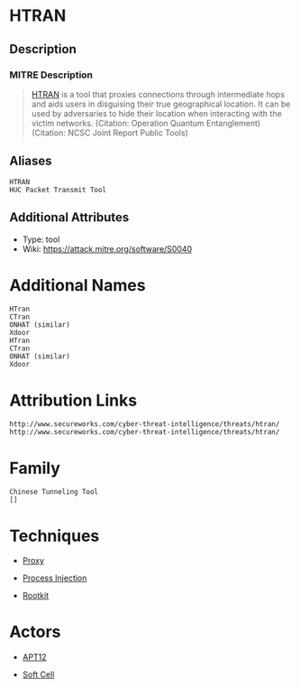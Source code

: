 
# HTRAN

## Description

### MITRE Description

> [HTRAN](https://attack.mitre.org/software/S0040) is a tool that proxies connections through intermediate hops and aids users in disguising their true geographical location. It can be used by adversaries to hide their location when interacting with the victim networks. (Citation: Operation Quantum Entanglement)(Citation: NCSC Joint Report Public Tools)

## Aliases

```
HTRAN
HUC Packet Transmit Tool
```

## Additional Attributes

* Type: tool
* Wiki: https://attack.mitre.org/software/S0040


# Additional Names

```
HTran
CTran
ONHAT (similar)
Xdoor
HTran
CTran
ONHAT (similar)
Xdoor
```


# Attribution Links

```
http://www.secureworks.com/cyber-threat-intelligence/threats/htran/
http://www.secureworks.com/cyber-threat-intelligence/threats/htran/
```


# Family

```
Chinese Tunneling Tool
[]
```

# Techniques


* [Proxy](../techniques/Proxy.md)

* [Process Injection](../techniques/Process-Injection.md)
    
* [Rootkit](../techniques/Rootkit.md)
    

# Actors


* [APT12](../actors/APT12.md)

* [Soft Cell](../actors/Soft-Cell.md)
    
